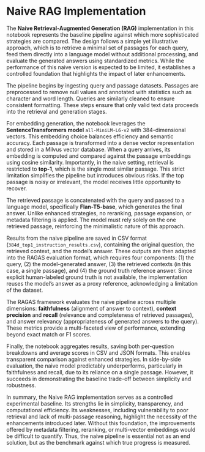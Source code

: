 # Naive RAG Implementation

The **Naive Retrieval-Augmented Generation (RAG)** implementation in this notebook represents the baseline pipeline against which more sophisticated strategies are compared. The design follows a simple yet illustrative approach, which is to retrieve a minimal set of passages for each query, feed them directly into a language model without additional processing, and evaluate the generated answers using standardized metrics. While the performance of this naive version is expected to be limited, it establishes a controlled foundation that highlights the impact of later enhancements.

The pipeline begins by ingesting query and passage datasets. Passages are preprocessed to remove null values and annotated with statistics such as character and word length. Queries are similarly cleaned to ensure consistent formatting. These steps ensure that only valid text data proceeds into the retrieval and generation stages.

For embedding generation, the notebook leverages the **SentenceTransformers model** `all-MiniLM-L6-v2` with 384-dimensional vectors. This embedding choice balances efficiency and semantic accuracy. Each passage is transformed into a dense vector representation and stored in a Milvus vector database. When a query arrives, its embedding is computed and compared against the passage embeddings using cosine similarity. Importantly, in the naive setting, retrieval is restricted to **top-1**, which is the single most similar passage. This strict limitation simplifies the pipeline but introduces obvious risks. If the top passage is noisy or irrelevant, the model receives little opportunity to recover.

The retrieved passage is concatenated with the query and passed to a language model, specifically **Flan-T5-base**, which generates the final answer. Unlike enhanced strategies, no reranking, passage expansion, or metadata filtering is applied. The model must rely solely on the one retrieved passage, reinforcing the minimalistic nature of this approach.

Results from the naive pipeline are saved in CSV format (`384d_top1_instruction_results.csv`), containing the original question, the retrieved context, and the model’s answer. These outputs are then adapted into the RAGAS evaluation format, which requires four components: (1) the query, (2) the model-generated answer, (3) the retrieved contexts (in this case, a single passage), and (4) the ground truth reference answer. Since explicit human-labeled ground truth is not available, the implementation reuses the model’s answer as a proxy reference, acknowledging a limitation of the dataset.

The RAGAS framework evaluates the naive pipeline across multiple dimensions: **faithfulness** (alignment of answer to context), **context precision** and **recall** (relevance and completeness of retrieved passages), and answer relevancy (appropriateness of generated answers to the query). These metrics provide a multi-faceted view of performance, extending beyond exact match or F1 scores.

Finally, the notebook aggregates results, saving both per-question breakdowns and average scores in CSV and JSON formats. This enables transparent comparison against enhanced strategies. In side-by-side evaluation, the naive model predictably underperforms, particularly in faithfulness and recall, due to its reliance on a single passage. However, it succeeds in demonstrating the baseline trade-off between simplicity and robustness.

In summary, the Naive RAG implementation serves as a controlled experimental baseline. Its strengths lie in simplicity, transparency, and computational efficiency. Its weaknesses, including vulnerability to poor retrieval and lack of multi-passage reasoning, highlight the necessity of the enhancements introduced later. Without this foundation, the improvements offered by metadata filtering, reranking, or multi-vector embeddings would be difficult to quantify. Thus, the naive pipeline is essential not as an end solution, but as the benchmark against which true progress is measured.

